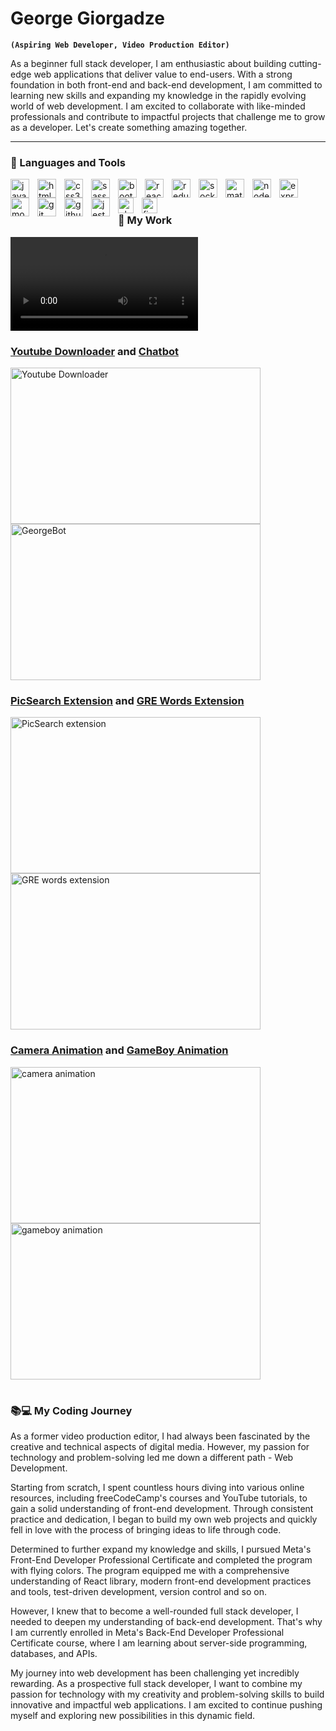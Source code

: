 # George Giorgadze

**`(Aspiring Web Developer, Video Production Editor)`**

As a beginner full stack developer, I am enthusiastic about building cutting-edge web applications that deliver value to end-users. 
With a strong foundation in both front-end and back-end development, I am committed to learning new skills and expanding my knowledge 
in the rapidly evolving world of web development. I am excited to collaborate with like-minded professionals and contribute 
to impactful projects that challenge me to grow as a developer. Let's create something amazing together.

   
****

  ### 🔨 Languages and Tools
<img src="https://cdn.jsdelivr.net/gh/devicons/devicon/icons/javascript/javascript-original.svg" width="30px" align="left" style="padding-right: 10px" alt="javascript"/>
<img src="https://cdn.jsdelivr.net/gh/devicons/devicon/icons/html5/html5-original.svg" width="30px" align="left" style="padding-right: 10px" alt="html5"/>
<img src="https://cdn.jsdelivr.net/gh/devicons/devicon/icons/css3/css3-original.svg" width="30px" align="left" style="padding-right: 10px" alt="css3"/>
<img src="https://cdn.jsdelivr.net/gh/devicons/devicon/icons/sass/sass-original.svg" width="30px" align="left" style="padding-right: 10px" alt="sass"/>
<img src="https://cdn.jsdelivr.net/gh/devicons/devicon/icons/bootstrap/bootstrap-original.svg" width="30px" align="left" style="padding-right: 10px" alt="bootstrap"/>
<img src="https://cdn.jsdelivr.net/gh/devicons/devicon/icons/react/react-original.svg" width="30px" align="left" style="padding-right: 10px" alt="react"/>
<img src="https://cdn.jsdelivr.net/gh/devicons/devicon/icons/redux/redux-original.svg" width="30px" align="left" style="padding-right: 10px" alt="redux"/>
<img src="https://cdn.jsdelivr.net/gh/devicons/devicon/icons/socketio/socketio-original.svg" width="30px" align="left" style="padding-right: 10px" alt="socketio"/>
<img src="https://cdn.jsdelivr.net/gh/devicons/devicon/icons/materialui/materialui-original.svg" width="30px" align="left" style="padding-right: 10px" alt="materialui"/>
<img src="https://cdn.jsdelivr.net/gh/devicons/devicon/icons/nodejs/nodejs-original.svg" width="30px" align="left" style="padding-right: 10px" alt="nodejs"/>
<img src="https://cdn.jsdelivr.net/gh/devicons/devicon/icons/express/express-original.svg" width="30px" align="left" style="padding-right: 10px" alt="express"/>
<img src="https://cdn.jsdelivr.net/gh/devicons/devicon/icons/mongodb/mongodb-original.svg" width="30px" align="left" style="padding-right: 10px" alt="mongodb"/>
<img src="https://cdn.jsdelivr.net/gh/devicons/devicon/icons/git/git-original.svg" width="30px" align="left" style="padding-right: 10px" alt="git"/>
<img src="https://cdn.jsdelivr.net/gh/devicons/devicon/icons/github/github-original.svg" width="30px" align="left" style="padding-right: 10px" alt="github"/>
<img src="https://cdn.jsdelivr.net/gh/devicons/devicon/icons/jest/jest-plain.svg" width="30px" align="left" style="padding-right: 10px" alt="jest"/>
<img src="https://cdn.jsdelivr.net/gh/devicons/devicon/icons/photoshop/photoshop-plain.svg" width="25px" align="left" style="padding-right: 10px" alt="photoshop"/>
<img src="https://cdn.jsdelivr.net/gh/devicons/devicon/icons/figma/figma-original.svg" width="25px" align="left"  alt="figma"/>
<br>

#

### 💼 My Work
<video src="https://user-images.githubusercontent.com/101822192/222968422-d90db92d-449a-42c3-ad8b-7a88a8d1110d.gif">  </video>


 
 ### [Youtube Downloader](https://github.com/Hitchhiker98/Youtube_Downloader-Converter) and [Chatbot](https://github.com/Hitchhiker98/GeorgeBot_Landing_Page)
  <a href="https://github.com/Hitchhiker98/Youtube_Downloader-Converter">
         <img alt="Youtube Downloader" title="Click me to go to repo!" width="400px" height="250px"src="https://media.giphy.com/media/SPP648QcvQBiAGIARc/giphy.gif" />
 </a> 
  <a href="https://github.com/Hitchhiker98/GeorgeBot_Landing_Page">
         <img alt="GeorgeBot" title="Click me to go to repo!" width="400px" height="250px"src="https://media.giphy.com/media/CYbgjYb3vg0x8aZYTI/giphy.gif" />
 </a> 
 
 ### [PicSearch Extension](https://github.com/Hitchhiker98/PicSearch_Chrome_Extension) and [GRE Words Extension](https://github.com/Hitchhiker98/GreWords_Chrome_Extension)
  <a href="https://github.com/Hitchhiker98/PicSearch_Chrome_Extension">
         <img alt="PicSearch extension" title="Click me to go to repo!" width="400px" height="250px"src="https://media.giphy.com/media/h6YKHzgTfIrP1gzKxj/giphy.gif" />
 </a> 
  <a href="https://github.com/Hitchhiker98/GreWords_Chrome_Extension">
         <img alt="GRE words extension" title="Click me to go to repo!" width="400px" height="250px"src="https://media.giphy.com/media/VY5yntSpJwxFzWB5Z7/giphy.gif" />
 </a> 
  

### [Camera Animation](https://github.com/Hitchhiker98/Camera_CSS_animation) and [GameBoy Animation](https://github.com/Hitchhiker98/Gameboy_CSS_animation)
 <a href="https://github.com/Hitchhiker98/Camera_CSS_animation">
         <img alt="camera animation"  width="400px" height="250px" src="https://media.giphy.com/media/v1.Y2lkPTc5MGI3NjExMmEwOGRiMzM5ZGYzY2E1OTFiYmE1MzI1OTRiODk4ODlhZWRkODhhYiZjdD1n/kFm8sNZ2xPtqIFf92H/giphy.gif" />
 </a> 
  <a href="https://github.com/Hitchhiker98/Gameboy_CSS_animation">
         <img alt="gameboy animation" width="400px" height="250px" src="https://media.giphy.com/media/mfWYJSsDdiQaWc84Kz/giphy.gif" />
 </a> 

#


 <h3>📚💻 My Coding Journey</h3>
  As a former video production editor, I had always been fascinated by the creative and technical aspects of digital media. However, my passion for technology and problem-solving  led me down a different path - Web Development.
 
Starting from scratch, I spent countless hours diving into various online resources, including freeCodeCamp's courses and YouTube tutorials, to gain a solid understanding of front-end development. Through consistent practice and dedication, I began to build my own web projects and quickly fell in love with the process of bringing ideas to life through code.
 
Determined to further expand my knowledge and skills, I pursued Meta's Front-End Developer Professional Certificate and completed the program with flying colors. The program equipped me with a comprehensive understanding of React library, modern front-end development practices and tools, test-driven development, version control and so on.
 
However, I knew that to become a well-rounded full stack developer, I needed to deepen my understanding of back-end development. That's why I am currently enrolled in Meta's Back-End Developer Professional Certificate course, where I am learning about server-side programming, databases, and APIs.
 
My journey into web development has been challenging yet incredibly rewarding. As a prospective full stack developer, I want to combine my passion for technology with my creativity and problem-solving skills to build innovative and impactful web applications. I am excited to continue pushing myself and exploring new possibilities in this dynamic field.


